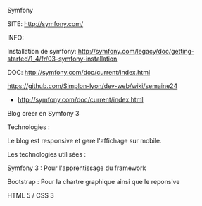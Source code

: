 

Symfony

SITE: http://symfony.com/



INFO:

Installation de symfony:  http://symfony.com/legacy/doc/getting-started/1_4/fr/03-symfony-installation


DOC: http://symfony.com/doc/current/index.html

https://github.com/Simplon-lyon/dev-web/wiki/semaine24



+  http://symfony.com/doc/current/index.html





Blog créer en Symfony 3



Technologies :

Le blog est responsive et gere l'affichage sur mobile.

Les technologies utilisées :

  Symfony 3 : Pour l'apprentissage du framework
  
  Bootstrap : Pour la chartre graphique ainsi que le reponsive
  
  HTML 5 / CSS 3

